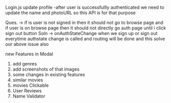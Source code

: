 Login.js
update profile -after user is successfullly authenticated we need to update the name and photoURL so this API is for that purpose

Ques. -> if is user is not signed in then it should not go to browse page and if user is on browse page then it should not directly go auth page until i click sign out button
Soln -> onAuthStateChange
when we sign up or sign out everytime authstate change is called and routing will be done and this solve our above issue also

new Features in Modal

1. add genres
2. add screenshots of that images
3. some changes in existing features
4. similar movies
5. movies Clickable
6. User Reviews
7. Name Validator
